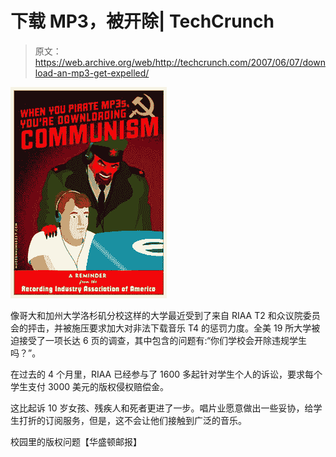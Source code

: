 # 下载 MP3，被开除| TechCrunch

> 原文：<https://web.archive.org/web/http://techcrunch.com/2007/06/07/download-an-mp3-get-expelled/>

![](img/a4f5fe9f2e792b6dabe98dfc5e6d5c46.png)

像哥大和加州大学洛杉矶分校这样的大学最近受到了来自 RIAA T2 和众议院委员会的抨击，并被施压要求加大对非法下载音乐 T4 的惩罚力度。全美 19 所大学被迫接受了一项长达 6 页的调查，其中包含的问题有:“你们学校会开除违规学生吗？”。

在过去的 4 个月里，RIAA 已经参与了 1600 多起针对学生个人的诉讼，要求每个学生支付 3000 美元的版权侵权赔偿金。

这比起诉 10 岁女孩、残疾人和死者更进了一步。唱片业愿意做出一些妥协，给学生打折的订阅服务，但是，这不会让他们接触到广泛的音乐。

校园里的版权问题【华盛顿邮报】